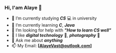 ### Hi, **I'am Alaye** 👋

- 📖 I’m currently studying ***CS*** 💻 in university
- 🌱 I’m currently learning ***C***, ***Java***
- 🤔 I’m looking for help with ***"How to learn CS well"***
- 🤩 I like ***digital technology*** 📱, ***photography*** 📸
- 💬 Ask me about ***anything*** 
- 📫 My Email: **[AlayeVast@outlook.com]**

